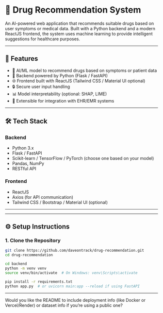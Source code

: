 # 💊 Drug Recommendation System

An AI-powered web application that recommends suitable drugs based on user symptoms or medical data. Built with a Python backend and a modern ReactJS frontend, the system uses machine learning to provide intelligent suggestions for healthcare purposes.

---

## 🚀 Features

- 🤖 AI/ML model to recommend drugs based on symptoms or patient data
- 🧠 Backend powered by Python (Flask / FastAPI)
- 🌐 Frontend built with ReactJS (Tailwind CSS / Material UI optional)
- 🔒 Secure user input handling
- 📊 Model interpretability (optional: SHAP, LIME)
- 📁 Extensible for integration with EHR/EMR systems

---

## 🛠️ Tech Stack

### Backend
- Python 3.x
- Flask / FastAPI
- Scikit-learn / TensorFlow / PyTorch (choose one based on your model)
- Pandas, NumPy
- RESTful API

### Frontend
- ReactJS
- Axios (for API communication)
- Tailwind CSS / Bootstrap / Material UI (optional)

---


---

## ⚙️ Setup Instructions

### 1. Clone the Repository

```bash
git clone https://github.com/daveontrack/drug-recommendation.git
cd drug-recommendation

cd backend
python -m venv venv
source venv/bin/activate  # On Windows: venv\Scripts\activate

pip install -r requirements.txt
python app.py  # or uvicorn main:app --reload if using FastAPI

```


---

Would you like the README to include deployment info (like Docker or Vercel/Render) or dataset info if you’re using a public one?


